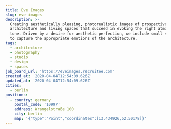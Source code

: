 ```yaml
---
title: Eve Images
slug: eve-images
description: >-
  Creating aesthetically pleasing, photorealistic images of prospective
  architecture and living spaces that succeed in evoking the right atmospheric
  tone. Driven by a desire for aesthetic perfection, we include small subtleties
  to capture the appropriate emotions of the architecture.
tags:
  - architecture
  - photography
  - studio
  - design
  - spaces
job_board_url: 'https://eveimages.recruitee.com'
created_at: '2020-04-04T12:54:09.626Z'
updated_at: '2020-04-04T12:54:09.626Z'
cities:
  - berlin
positions:
  - country: germany
    postal_code: '10997'
    address: Wrangelstraße 100
    city: berlin
    map: '{"type":"Point","coordinates":[13.434926,52.50178]}'
---
```


